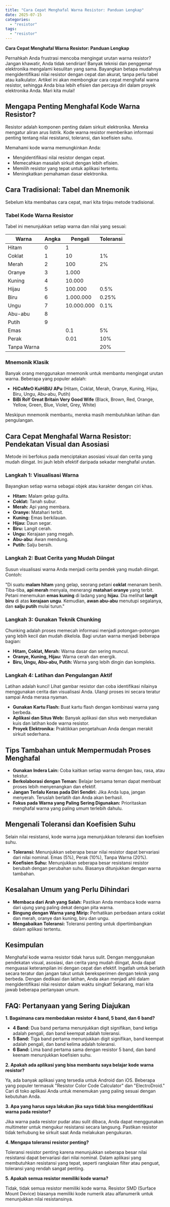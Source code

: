 ```yaml
---
title: "Cara Cepat Menghafal Warna Resistor: Panduan Lengkap"
date: 2025-07-15
categories: 
  - "resistor"
tags: 
  - "resistor"
---
```


**Cara Cepat Menghafal Warna Resistor: Panduan Lengkap**

Pernahkah Anda frustrasi mencoba mengingat urutan warna resistor? Jangan khawatir, Anda tidak sendirian! Banyak teknisi dan penggemar elektronika mengalami kesulitan yang sama. Bayangkan betapa mudahnya mengidentifikasi nilai resistor dengan cepat dan akurat, tanpa perlu tabel atau kalkulator. Artikel ini akan membongkar cara cepat menghafal warna resistor, sehingga Anda bisa lebih efisien dan percaya diri dalam proyek elektronika Anda. Mari kita mulai!

## Mengapa Penting Menghafal Kode Warna Resistor?

Resistor adalah komponen penting dalam sirkuit elektronika. Mereka mengatur aliran arus listrik. Kode warna resistor memberikan informasi penting tentang nilai resistansi, toleransi, dan koefisien suhu.

Memahami kode warna memungkinkan Anda:

- Mengidentifikasi nilai resistor dengan cepat.
- Memecahkan masalah sirkuit dengan lebih efisien.
- Memilih resistor yang tepat untuk aplikasi tertentu.
- Meningkatkan pemahaman dasar elektronika.

## Cara Tradisional: Tabel dan Mnemonik

Sebelum kita membahas cara cepat, mari kita tinjau metode tradisional.

### Tabel Kode Warna Resistor

Tabel ini menunjukkan setiap warna dan nilai yang sesuai:

| Warna | Angka | Pengali | Toleransi |
| --- | --- | --- | --- |
| Hitam | 0 | 1 |  |
| Coklat | 1 | 10 | 1% |
| Merah | 2 | 100 | 2% |
| Oranye | 3 | 1.000 |  |
| Kuning | 4 | 10.000 |  |
| Hijau | 5 | 100.000 | 0.5% |
| Biru | 6 | 1.000.000 | 0.25% |
| Ungu | 7 | 10.000.000 | 0.1% |
| Abu-abu | 8 |  |  |
| Putih | 9 |  |  |
| Emas |  | 0.1 | 5% |
| Perak |  | 0.01 | 10% |
| Tanpa Warna |  |  | 20% |

### Mnemonik Klasik

Banyak orang menggunakan mnemonik untuk membantu mengingat urutan warna. Beberapa yang populer adalah:

- **HiCoMeO KuHiBiU APu** (Hitam, Coklat, Merah, Oranye, Kuning, Hijau, Biru, Ungu, Abu-abu, Putih)
- **BiBi RoY Great Britain Very Good Wife** (Black, Brown, Red, Orange, Yellow, Green, Blue, Violet, Grey, White)

Meskipun mnemonik membantu, mereka masih membutuhkan latihan dan pengulangan.

## Cara Cepat Menghafal Warna Resistor: Pendekatan Visual dan Asosiasi

Metode ini berfokus pada menciptakan asosiasi visual dan cerita yang mudah diingat. Ini jauh lebih efektif daripada sekadar menghafal urutan.

### Langkah 1: Visualisasi Warna

Bayangkan setiap warna sebagai objek atau karakter dengan ciri khas.

- **Hitam:** Malam gelap gulita.
- **Coklat:** Tanah subur.
- **Merah:** Api yang membara.
- **Oranye:** Matahari terbit.
- **Kuning:** Emas berkilauan.
- **Hijau:** Daun segar.
- **Biru:** Langit cerah.
- **Ungu:** Kerajaan yang megah.
- **Abu-abu:** Awan mendung.
- **Putih:** Salju bersih.

### Langkah 2: Buat Cerita yang Mudah Diingat

Susun visualisasi warna Anda menjadi cerita pendek yang mudah diingat. Contoh:

"Di suatu **malam hitam** yang gelap, seorang petani **coklat** menanam benih. Tiba-tiba, **api merah** menyala, menerangi **matahari oranye** yang terbit. Petani menemukan **emas kuning** di ladang yang **hijau**. Dia melihat **langit biru** di atas **kerajaan ungu**. Kemudian, **awan abu-abu** menutupi segalanya, dan **salju putih** mulai turun."

### Langkah 3: Gunakan Teknik Chunking

Chunking adalah proses memecah informasi menjadi potongan-potongan yang lebih kecil dan mudah dikelola. Bagi urutan warna menjadi beberapa bagian:

- **Hitam, Coklat, Merah:** Warna dasar dan sering muncul.
- **Oranye, Kuning, Hijau:** Warna cerah dan energik.
- **Biru, Ungu, Abu-abu, Putih:** Warna yang lebih dingin dan kompleks.

### Langkah 4: Latihan dan Pengulangan Aktif

Latihan adalah kunci! Lihat gambar resistor dan coba identifikasi nilainya menggunakan cerita dan visualisasi Anda. Ulangi proses ini secara teratur sampai Anda merasa nyaman.

- **Gunakan Kartu Flash:** Buat kartu flash dengan kombinasi warna yang berbeda.
- **Aplikasi dan Situs Web:** Banyak aplikasi dan situs web menyediakan kuis dan latihan kode warna resistor.
- **Proyek Elektronika:** Praktikkan pengetahuan Anda dengan merakit sirkuit sederhana.

## Tips Tambahan untuk Mempermudah Proses Menghafal

- **Gunakan Indera Lain:** Coba kaitkan setiap warna dengan bau, rasa, atau tekstur.
- **Berkolaborasi dengan Teman:** Belajar bersama teman dapat membuat proses lebih menyenangkan dan efektif.
- **Jangan Terlalu Keras pada Diri Sendiri:** Jika Anda lupa, jangan menyerah. Teruslah berlatih dan Anda akan berhasil.
- **Fokus pada Warna yang Paling Sering Digunakan:** Prioritaskan menghafal warna yang paling umum terlebih dahulu.

## Mengenali Toleransi dan Koefisien Suhu

Selain nilai resistansi, kode warna juga menunjukkan toleransi dan koefisien suhu.

- **Toleransi:** Menunjukkan seberapa besar nilai resistor dapat bervariasi dari nilai nominal. Emas (5%), Perak (10%), Tanpa Warna (20%).
- **Koefisien Suhu:** Menunjukkan seberapa besar resistansi resistor berubah dengan perubahan suhu. Biasanya ditunjukkan dengan warna tambahan.

## Kesalahan Umum yang Perlu Dihindari

- **Membaca dari Arah yang Salah:** Pastikan Anda membaca kode warna dari ujung yang paling dekat dengan pita warna.
- **Bingung dengan Warna yang Mirip:** Perhatikan perbedaan antara coklat dan merah, oranye dan kuning, biru dan ungu.
- **Mengabaikan Toleransi:** Toleransi penting untuk dipertimbangkan dalam aplikasi tertentu.

## Kesimpulan

Menghafal kode warna resistor tidak harus sulit. Dengan menggunakan pendekatan visual, asosiasi, dan cerita yang mudah diingat, Anda dapat menguasai keterampilan ini dengan cepat dan efektif. Ingatlah untuk berlatih secara teratur dan jangan takut untuk bereksperimen dengan teknik yang berbeda. Dengan dedikasi dan latihan, Anda akan menjadi ahli dalam mengidentifikasi nilai resistor dalam waktu singkat! Sekarang, mari kita jawab beberapa pertanyaan umum.

## FAQ: Pertanyaan yang Sering Diajukan

**1\. Bagaimana cara membedakan resistor 4 band, 5 band, dan 6 band?**

- **4 Band:** Dua band pertama menunjukkan digit signifikan, band ketiga adalah pengali, dan band keempat adalah toleransi.
- **5 Band:** Tiga band pertama menunjukkan digit signifikan, band keempat adalah pengali, dan band kelima adalah toleransi.
- **6 Band:** Lima band pertama sama dengan resistor 5 band, dan band keenam menunjukkan koefisien suhu.

**2\. Apakah ada aplikasi yang bisa membantu saya belajar kode warna resistor?**

Ya, ada banyak aplikasi yang tersedia untuk Android dan iOS. Beberapa yang populer termasuk "Resistor Color Code Calculator" dan "ElectroDroid." Cari di toko aplikasi Anda untuk menemukan yang paling sesuai dengan kebutuhan Anda.

**3\. Apa yang harus saya lakukan jika saya tidak bisa mengidentifikasi warna pada resistor?**

Jika warna pada resistor pudar atau sulit dibaca, Anda dapat menggunakan multimeter untuk mengukur resistansi secara langsung. Pastikan resistor tidak terhubung ke sirkuit saat Anda melakukan pengukuran.

**4\. Mengapa toleransi resistor penting?**

Toleransi resistor penting karena menunjukkan seberapa besar nilai resistansi dapat bervariasi dari nilai nominal. Dalam aplikasi yang membutuhkan resistansi yang tepat, seperti rangkaian filter atau penguat, toleransi yang rendah sangat penting.

**5\. Apakah semua resistor memiliki kode warna?**

Tidak, tidak semua resistor memiliki kode warna. Resistor SMD (Surface Mount Device) biasanya memiliki kode numerik atau alfanumerik untuk menunjukkan nilai resistansinya.

